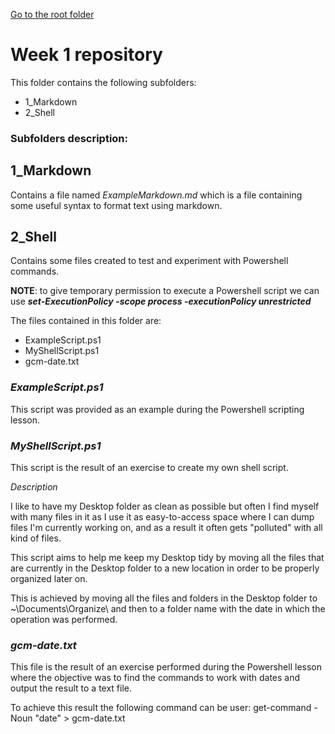 [Go to the root folder](https://github.com/RicardoGoncalves-CS/Sparta)

# Week 1 repository

This folder contains the following subfolders:
- 1_Markdown
- 2_Shell


### Subfolders description:

## **1_Markdown**

Contains a file named *ExampleMarkdown.md* which is a file containing some useful syntax to format text using markdown.

## **2_Shell**

Contains some files created to test and experiment with Powershell commands.

**NOTE**: to give temporary permission to execute a Powershell script we can use _**set-ExecutionPolicy -scope process -executionPolicy unrestricted**_

The files contained in this folder are:

- ExampleScript.ps1
- MyShellScript.ps1
- gcm-date.txt

### *ExampleScript.ps1*

This script was provided as an example during the Powershell scripting lesson.

### *MyShellScript.ps1*

This script is the result of an exercise to create my own shell script.

*Description*

I like to have my Desktop folder as clean as possible but often I find myself with many files in it as I use it as easy-to-access space where I can dump files I'm currently working on, and as a result it often gets "polluted" with all kind of files.

This script aims to help me keep my Desktop tidy by moving all the files that are currently in the Desktop folder to a new location in order to be properly organized later on.

This is achieved by moving all the files and folders in the Desktop folder to ~\Documents\Organize\ and then to a folder name with the date in which the operation was performed.

### *gcm-date.txt*

This file is the result of an exercise performed during the Powershell lesson where the objective was to find the commands to work with dates and output the result to a text file.

To achieve this result the following command can be user: get-command -Noun "date" > gcm-date.txt
